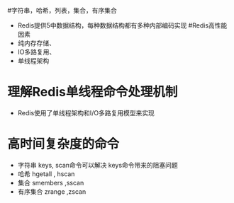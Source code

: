 #字符串，哈希，列表，集合，有序集合
- Redis提供5中数据结构，每种数据结构都有多种内部编码实现
#Redis高性能因素
 - 纯内存存储、
 - IO多路复用、
 - 单线程架构
 
# 理解Redis单线程命令处理机制
- Redis使用了单线程架构和I/O多路复用模型来实现

# 高时间复杂度的命令 
- 字符串  keys, scan命令可以解决 keys命令带来的阻塞问题
- 哈希 hgetall , hscan
- 集合 smembers ,sscan
- 有序集合 zrange ,zscan



